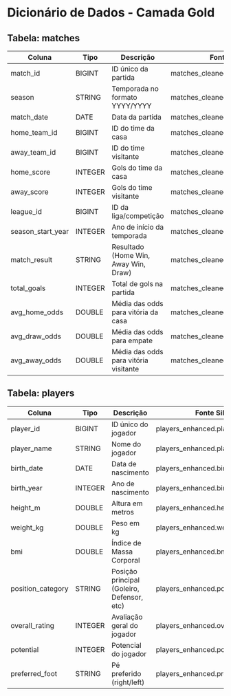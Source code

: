 # Dicionário de Dados - Camada Gold

## Tabela: matches
| Coluna          | Tipo    | Descrição                              | Fonte Silver           |
|-----------------|---------|----------------------------------------|------------------------|
| match_id        | BIGINT  | ID único da partida                    | matches_cleaned.id     |
| season          | STRING  | Temporada no formato YYYY/YYYY         | matches_cleaned.season_formatted |
| match_date      | DATE    | Data da partida                        | matches_cleaned.match_date |
| home_team_id    | BIGINT  | ID do time da casa                     | matches_cleaned.home_team_api_id |
| away_team_id    | BIGINT  | ID do time visitante                   | matches_cleaned.away_team_api_id |
| home_score      | INTEGER | Gols do time da casa                   | matches_cleaned.home_team_goal |
| away_score      | INTEGER | Gols do time visitante                 | matches_cleaned.away_team_goal |
| league_id       | BIGINT  | ID da liga/competição                  | matches_cleaned.league_id |
| season_start_year | INTEGER | Ano de início da temporada           | matches_cleaned.season_start_year |
| match_result    | STRING  | Resultado (Home Win, Away Win, Draw)   | matches_cleaned.match_result |
| total_goals     | INTEGER | Total de gols na partida               | matches_cleaned.total_goals |
| avg_home_odds   | DOUBLE  | Média das odds para vitória da casa    | matches_cleaned.avg_home_odds |
| avg_draw_odds   | DOUBLE  | Média das odds para empate             | matches_cleaned.avg_draw_odds |
| avg_away_odds   | DOUBLE  | Média das odds para vitória visitante  | matches_cleaned.avg_away_odds |

## Tabela: players
| Coluna          | Tipo    | Descrição                              | Fonte Silver           |
|-----------------|---------|----------------------------------------|------------------------|
| player_id       | BIGINT  | ID único do jogador                    | players_enhanced.player_api_id |
| player_name     | STRING  | Nome do jogador                        | players_enhanced.player_name |
| birth_date      | DATE    | Data de nascimento                     | players_enhanced.birth_date |
| birth_year      | INTEGER | Ano de nascimento                      | players_enhanced.birth_year |
| height_m        | DOUBLE  | Altura em metros                       | players_enhanced.height_m |
| weight_kg       | DOUBLE  | Peso em kg                             | players_enhanced.weight_kg |
| bmi             | DOUBLE  | Índice de Massa Corporal               | players_enhanced.bmi |
| position_category | STRING | Posição principal (Goleiro, Defensor, etc) | players_enhanced.position_category |
| overall_rating  | INTEGER | Avaliação geral do jogador             | players_enhanced.overall_rating |
| potential       | INTEGER | Potencial do jogador                   | players_enhanced.potential |
| preferred_foot  | STRING  | Pé preferido (right/left)              | players_enhanced.preferred_foot |

